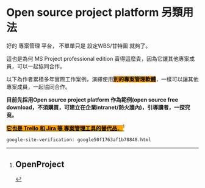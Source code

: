 # Open source project platform 另類用法

好的 專案管理 平台， 不單單只是 設定WBS/甘特圖 就夠了。

這也是為何 MS Project professional edition 賣得這麼貴，因為它讓其他專案成員，可以一起協同合作。

以下為作者累積多年實際工作案例，演繹使用<mark style="background-color:orange;">**別的專案管理軟體**</mark>，一樣可以讓其他專案成員，一起協同合作。

**目前先採用Open source project platform 作為範例(open source free download，不須購買，可建立在企業intranet/防火牆內)，引導讀者，一探究竟。**

[<mark style="background-color:orange;">**它也是 Trello 和 Jira 等 專案管理工具的替代品**</mark><mark style="background-color:orange;">。</mark>](#user-content-fn-1)[^1]

```html
google-site-verification: google50f1763af1b78848.html
```

[^1]: ## OpenProject
